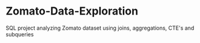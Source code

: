 # Zomato-Data-Exploration
SQL project analyzing Zomato dataset using joins, aggregations, CTE's and subqueries
